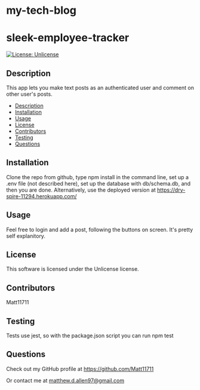 # my-tech-blog

# sleek-employee-tracker

[![License: Unlicense](https://img.shields.io/badge/license-Unlicense-blue.svg)](http://unlicense.org/)

## Description

This app lets you make text posts as an authenticated user and comment on other user's posts.

- [Description](#description)
- [Installation](#installation)
- [Usage](#usage)
- [License](#license)
- [Contributors](#contributors)
- [Testing](#testing)
- [Questions](#questions)

## Installation

Clone the repo from github, type npm install in the command line, set up a .env file (not described here), set up the database with db/schema.db, and then you are done. Alternatively, use the deployed version at https://dry-spire-11294.herokuapp.com/

## Usage
Feel free to login and add a post, following the buttons on screen. It's pretty self explanitory. 

## License

This software is licensed under the Unlicense license.

## Contributors

Matt11711

## Testing

Tests use jest, so with the package.json script you can run npm test

## Questions

Check out my GitHub profile at https://github.com/Matt11711

Or contact me at matthew.d.allen97@gmail.com
